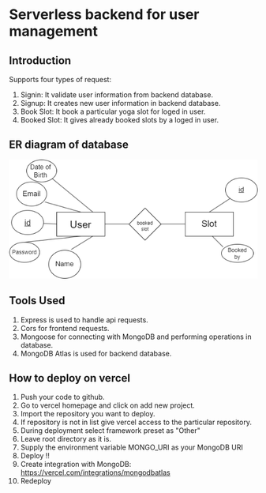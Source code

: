 # Serverless backend for user management

## Introduction 

Supports four types of request:
1. Signin: It validate user information from backend database.
2. Signup: It creates new user information in backend database.
3. Book Slot: It book a particular yoga slot for loged in user.
4. Booked Slot: It gives already booked slots by a loged in user.

## ER diagram of database

![alt text](https://github.com/hritikritesh/yogaClassBackend/blob/main/diagram1.png?raw=true)

## Tools Used

1. Express is used to handle api requests.
2. Cors for frontend requests.
3. Mongoose for connecting with MongoDB and performing operations in database.
4. MongoDB Atlas is used for backend database.

## How to deploy on vercel

1. Push your code to github.
2. Go to vercel homepage and click on add new project.
3. Import the repository you want to deploy.
4. If repository is not in list give vercel access to the particular repository.
5. During deployment select framework preset as "Other"
6. Leave root directory as it is.
7. Supply the environment variable MONGO_URI as your MongoDB URI
8. Deploy !!
9. Create integration with MongoDB: https://vercel.com/integrations/mongodbatlas
10. Redeploy
